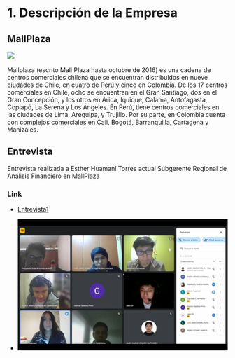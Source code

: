 # 1. Descripción de la Empresa 
## MallPlaza
<img src = "https://safecitying.com/wp-content/uploads/2023/08/mallplaza-entrada.png" withd="150" height="200">

Mallplaza (escrito Mall Plaza hasta octubre de 2016) es una cadena de centros comerciales chilena que se encuentran distribuidos en nueve ciudades de Chile, en cuatro de Perú y cinco en Colombia.
De los 17 centros comerciales en Chile, ocho se encuentran en el Gran Santiago, dos en el Gran Concepción, y los otros en Arica, Iquique, Calama, Antofagasta, Copiapó, La Serena y Los Ángeles. En Perú, tiene centros comerciales en las ciudades de Lima, Arequipa, y Trujillo. Por su parte, en Colombia cuenta con complejos comerciales en Cali, Bogotá, Barranquilla, Cartagena y Manizales.

## Entrevista
Entrevista realizada a Esther Huamaní Torres actual Subgerente Regional de Análisis Financiero en MallPlaza

### Link

- [Entrevista1](https://www.youtube.com/watch?v=JYxE4OHUHl8)

- ![Imagen Entrevista](Entrevista_imagen.jpg)